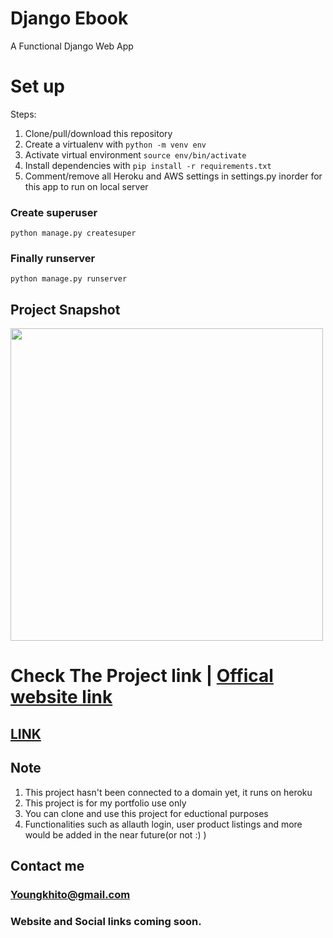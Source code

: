 # Django Ebook
A Functional Django Web App



# Set up
Steps:

1. Clone/pull/download this repository
2. Create a virtualenv with `python -m venv env`
3. Activate virtual environment `source env/bin/activate`
4. Install dependencies with `pip install -r requirements.txt`
5. Comment/remove all Heroku and AWS settings in settings.py inorder for this app to run on local server

### Create superuser
`python manage.py createsuper`

### Finally runserver
`python manage.py runserver`

##  Project Snapshot
<img src="app.png" width="500px">

# Check The Project link | [Offical website link](https://djebook.herokuapp.com/)
  ## [LINK](https://djebook.herokuapp.com/)


## Note
1. This project hasn't been connected to a domain yet, it runs on heroku
2. This project is for my portfolio use only 
3. You can clone and use this project for eductional purposes
4. Functionalities such as allauth login, user product listings and more would be added in the near future(or not :) )

## Contact me
 ### Youngkhito@gmail.com
 ### Website and Social links coming soon.
 
 
